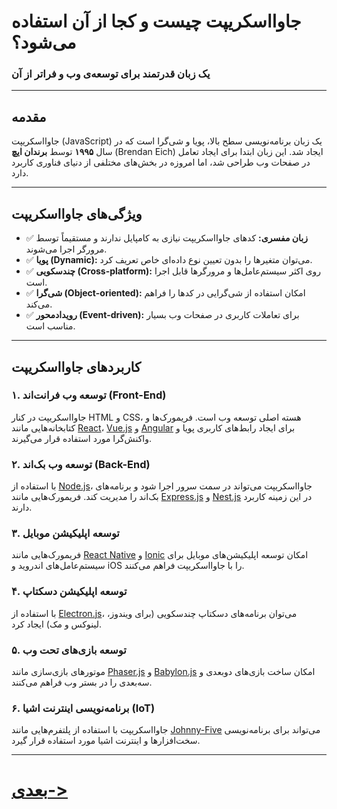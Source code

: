 
# جاوااسکریپت چیست و کجا از آن استفاده می‌شود؟
### یک زبان قدرتمند برای توسعه‌ی وب و فراتر از آن

---

## مقدمه
جاوااسکریپت (JavaScript) یک زبان برنامه‌نویسی سطح بالا، پویا و شی‌گرا است که در سال **۱۹۹۵** توسط **برندان ایچ** (Brendan Eich) ایجاد شد. این زبان ابتدا برای ایجاد تعامل در صفحات وب طراحی شد، اما امروزه در بخش‌های مختلفی از دنیای فناوری کاربرد دارد.

---

## ویژگی‌های جاوااسکریپت
- ✅ **زبان مفسری:** کدهای جاوااسکریپت نیازی به کامپایل ندارند و مستقیماً توسط مرورگر اجرا می‌شوند.
- ✅ **پویا (Dynamic):** می‌توان متغیرها را بدون تعیین نوع داده‌ای خاص تعریف کرد.
- ✅ **چند‌سکویی (Cross-platform):** روی اکثر سیستم‌عامل‌ها و مرورگرها قابل اجرا است.
- ✅ **شی‌گرا (Object-oriented):** امکان استفاده از شی‌گرایی در کدها را فراهم می‌کند.
- ✅ **رویداد‌محور (Event-driven):** برای تعاملات کاربری در صفحات وب بسیار مناسب است.

---

## کاربردهای جاوااسکریپت

### ۱. توسعه وب فرانت‌اند (Front-End)
جاوااسکریپت در کنار HTML و CSS، هسته اصلی توسعه وب است. فریمورک‌ها و کتابخانه‌هایی مانند [React](https://reactjs.org/)، [Vue.js](https://vuejs.org/) و [Angular](https://angular.io/) برای ایجاد رابط‌های کاربری پویا و واکنش‌گرا مورد استفاده قرار می‌گیرند.

### ۲. توسعه وب بک‌اند (Back-End)
با استفاده از [Node.js](https://nodejs.org/)، جاوااسکریپت می‌تواند در سمت سرور اجرا شود و برنامه‌های بک‌اند را مدیریت کند. فریمورک‌هایی مانند [Express.js](https://expressjs.com/) و [Nest.js](https://nestjs.com/) در این زمینه کاربرد دارند.

### ۳. توسعه اپلیکیشن موبایل
فریمورک‌هایی مانند [React Native](https://reactnative.dev/) و [Ionic](https://ionicframework.com/) امکان توسعه اپلیکیشن‌های موبایل برای سیستم‌عامل‌های اندروید و iOS را با جاوااسکریپت فراهم می‌کنند.

### ۴. توسعه اپلیکیشن دسکتاپ
با استفاده از [Electron.js](https://www.electronjs.org/)، می‌توان برنامه‌های دسکتاپ چندسکویی (برای ویندوز، لینوکس و مک) ایجاد کرد.

### ۵. توسعه بازی‌های تحت وب
موتورهای بازی‌سازی مانند [Phaser.js](https://phaser.io/) و [Babylon.js](https://www.babylonjs.com/) امکان ساخت بازی‌های دو‌بعدی و سه‌بعدی را در بستر وب فراهم می‌کنند.

### ۶. برنامه‌نویسی اینترنت اشیا (IoT)
جاوااسکریپت با استفاده از پلتفرم‌هایی مانند [Johnny-Five](https://johnny-five.io/) می‌تواند برای برنامه‌نویسی سخت‌افزارها و اینترنت اشیا مورد استفاده قرار گیرد.

---

# [بعدی->](01.md)